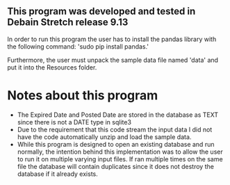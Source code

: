 ## This program was developed and tested in Debain Stretch release 9.13

In order to run this program the user has to install the pandas library with the following command: 'sudo pip install pandas.'

Furthermore, the user must unpack the sample data file named 'data' and put it into the Resources folder.


# Notes about this program
  - The Expired Date and Posted Date are stored in the database as TEXT since there is not a DATE type in sqlite3
  - Due to the requirement that this code stream the input data I did not have the code automatically unzip and load the sample data. 
  - While this program is designed to open an existing database and run normally, the intention behind this implementation was to allow the user to run it on multiple varying input files. If ran multiple times on the same file the database will contain duplicates since it does not destroy the database if it already exists.
